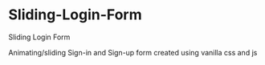 # Sliding-Login-Form
Sliding Login Form

Animating/sliding Sign-in and Sign-up form created using vanilla css and js
